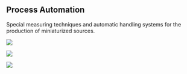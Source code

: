 Process Automation
------------------------

Special measuring techniques and automatic handling systems for the production of miniaturized sources.

![](../media/img/automation1.jpg)

![](../media/img/automation2.jpg)

![](../media/img/automation3.jpg)